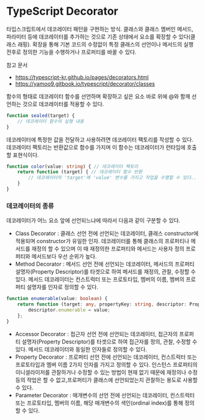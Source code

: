 # TypeScript Decorator
타입스크립트에서 데코레이터 패턴을 구현하는 방식. 클래스와 클래스 멤버인 메서드, 파라미터 등에 데코레이터를 추가하는 것으로 기존 상태에서 요소를 확장할 수 있다(클래스 래핑).
확장을 통해 기본 코드의 수정없이 특정 클래스의 선언이나 메서드의 실행 전후로 정의한 기능을 수행하거나 프로퍼티를 바꿀 수 있다.

참고 문서
+ https://typescript-kr.github.io/pages/decorators.html
+ https://yamoo9.gitbook.io/typescript/decorator/classes

함수의 형태로 데코레이터 함수를 선언하며 확장하고 싶은 요소 바로 위에 @와 함께 선언하는 것으로 데코레이터를 적용할 수 있다.

```typescript
function sealed(target) {
    // 데코레이터 함수의 실행 내용
}
```

데코레이터에 특정한 값을 전달하고 사용하려면 데코레이터 팩토리를 작성할 수 있다.
데코레이터 팩토리는 반환값으로 함수를 가지며 이 함수는 데코레이터가 런타임에 호출할 표현식이다.

```typescript
function color(value: string) { // 데코레이터 팩토리
    return function (target) { // 데코레이터 함수 반환
        // 데코레이터의 'target'에 'value' 변수를 가지고 작업을 수행할 수 있다..
    }
}
```

### 데코레이터의 종류
데코레이터가 어느 요소 앞에 선언되느냐에 따라서 다음과 같이 구분할 수 있다.
+ Class Decorator : 클래스 선언 전에 선언되는 데코레이터, 클래스 constructor에 적용되며 constructor가 유일한 인자. 데코레이터를 통해 클래스의 프로퍼티나 메서드를 재정의 할 수 있으며 이 때 재정의한 프로퍼티와 메서드는 사용자 정의 프로퍼티와 메서드보다 우선 순위가 높다.
+ Method Decorator : 메서드 선언 전에 선언되는 데코레이터, 메서드의 프로퍼티 설명자(Property Descriptor)를 타겟으로 하여 메서드를 재정의, 관찰, 수정할 수 있다. 메서드 데코레이터는 컨스트럭터 또는 프로토타입, 멤버의 이름, 멤버의 프로퍼티 설명자를 인자로 정의할 수 있다.

```typescript
function enumerable(value: boolean) {
    return function (target: any, propertyKey: string, descriptor: PropertyDescriptor) { // 3가지 인수 확인
        descriptor.enumerable = value;
    };
}
```

+ Accessor Decorator : 접근자 선언 전에 선언되는 데코레이터, 접근자의 프로퍼티 설명자(Property Descriptor)를 타겟으로 하여 접근자를 정의, 관찰, 수정할 수 있다. 메서드 데코레이터와 동일한 인자들로 정의할 수 있다.
+ Property Decorator : 프로퍼티 선언 전에 선언되는 데코레이터, 컨스트럭터 또는 프로토타입과 멤버 이름 2가지 인자를 가지고 정의할 수 있다. 인스턴스 프로퍼티의 이니셜라이저를 관찰하거나 수정할 수 있는 방법이 현재 없기 때문에 재정의나 수정 등의 작업은 할 수 없고,프로퍼티가 클래스에 선언되었는지 관찰하는 용도로 사용할 수 있다.
+ Parameter Decorator : 매개변수의 선언 전에 선언되는 데코레이터, 컨스트럭터 또는 프로토타입, 멤버의 이름, 해당 매개변수의 색인(ordinal index)를 통해 정의할 수 있다.